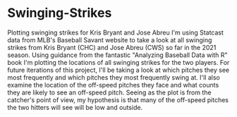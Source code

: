 # Swinging-Strikes
Plotting swinging strikes for Kris Bryant and Jose Abreu
I'm using Statcast data from MLB's Baseball Savant website to take a look at all swinging strikes from Kris Bryant (CHC) and Jose Abreu (CWS) so far in the 2021 season.
Using guidance from the fantastic "Analyzing Baseball Data with R" book I'm plotting the locations of all swinging strikes for the two players.
For future iterations of this project, I'll be taking a look at which pitches they see most frequently and which pitches they most frequently swing at.
I'll also examine the location of the off-speed pitches they face and what counts they are likely to see an off-speed pitch.
Seeing as the plot is from the catcher's point of view, my hypothesis is that many of the off-speed pitches the two hitters will see will be low and outside.
